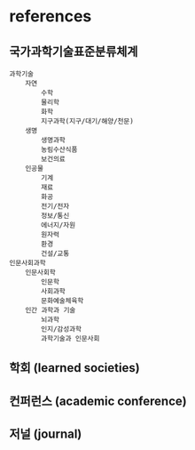 # references

## 국가과학기술표준분류체계

    과학기술
        자연
            수학
            물리학
            화학
            지구과학(지구/대기/해양/천문)
        생명
            생명과학
            농림수산식품
            보건의료
        인공물
            기계
            재료
            화공
            전기/전자
            정보/통신
            에너지/자원
            원자력
            환경
            건설/교통
    인문사회과학
        인문사회학
            인문학
            사회과학
            문화예술체육학
        인간 과학과 기술
            뇌과학
            인지/감성과학
            과학기술과 인문사회

## 학회 (learned societies)

## 컨퍼런스 (academic conference)

## 저널 (journal)

## 